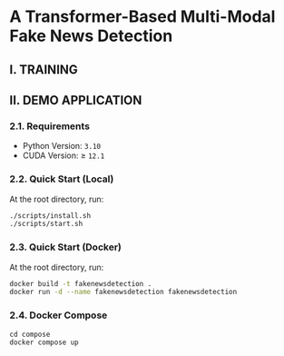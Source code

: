 # A Transformer-Based Multi-Modal Fake News Detection

## I. TRAINING

## II. DEMO APPLICATION

### 2.1. Requirements

- Python Version: `3.10`
- CUDA Version: $\geq$ `12.1`

### 2.2. Quick Start (Local)

At the root directory, run:

```bash
./scripts/install.sh
./scripts/start.sh
```

### 2.3. Quick Start (Docker)

At the root directory, run:

```bash
docker build -t fakenewsdetection .
docker run -d --name fakenewsdetection fakenewsdetection
```

### 2.4. Docker Compose
```
cd compose
docker compose up
```
